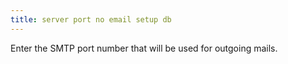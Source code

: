 ```yaml
---
title: server port no email setup db
---
```



Enter the SMTP port number that will be used for outgoing mails.
